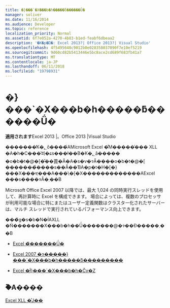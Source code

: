 ```yaml
---
title: �}���`�X���b�h�����ƃ������Ǘ�
manager: soliver
ms.date: 11/16/2014
ms.audience: Developer
ms.topic: reference
localization_priority: Normal
ms.assetid: 6f7e052a-4270-4b83-b1ed-feabf6dbeaa2
description: '�K�p�Ώ�: Excel 2013?| Office 2013?| Visual Studio'
ms.openlocfilehash: 4f5495648c9012b0e028358037090f7e10ef5219
ms.sourcegitcommit: 9d60cd82b5413446e5bc8ace2cd689f683fb41a7
ms.translationtype: MT
ms.contentlocale: ja-JP
ms.lasthandoff: 06/11/2018
ms.locfileid: "19798931"
---
```

# <a name="multithreading-and-memory-management"></a>�}���`�X���b�h�����ƃ������Ǘ�

 **適用されます**Excel 2013 |。Office 2013 |Visual Studio 
  
�������̓K�؂ȏ����́AMicrosoft Excel �̐M�����̍��� XLL �A�h�C���̍쐬�ɕs���ł��B�K�؂ȃ����� �o�b�t�@�[�̊��蓖�Ă�A�s�v�ɂȂ����o�b�t�@�[ �������̉����s��Ȃ��ƁA�p�t�H�[�}���X���ቺ���A���\�[�X�������������AExcel ���s����ɂȂ�܂��B
  
Microsoft Office Excel 2007 以降では、最大 1,024 の同時実行スレッドを使用して、再計算時に Excel を構成できます。 場合によっては、複数のプロセッサが利用可能な場合に特にまたはユーザー定義関数はクラスター化されたサーバーは、マルチ スレッドで実行されているパフォーマンス向上できます。
  
���̃g�s�b�N�ł́AXLL �Ń�������X���b�h��Ǘ�������@�ɂ��Đ�����܂��B
  
- [Excel �̃������Ǘ�](memory-management-in-excel.md)
    
- [Excel 2007 �ɂ�����}���`�X���b�h�����ƃ���������](multithreading-and-memory-contention-in-excel.md)
    
- [Excel �ł̃}���`�X���b�h�Čv�Z](multithreaded-recalculation-in-excel.md)
    
## <a name="see-also"></a>�֘A����



[Excel XLL �̊J��](developing-excel-xlls.md)

